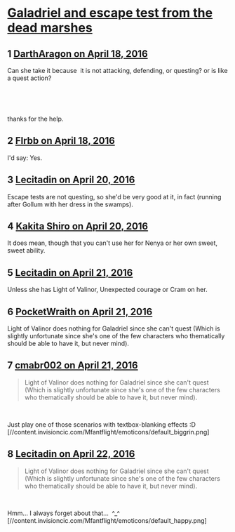 # [Galadriel and escape test from the dead marshes](https://community.fantasyflightgames.com/topic/217625-galadriel-and-escape-test-from-the-dead-marshes/)

## 1 [DarthAragon on April 18, 2016](https://community.fantasyflightgames.com/topic/217625-galadriel-and-escape-test-from-the-dead-marshes/?do=findComment&comment=2174607)

Can she take it because  it is not attacking, defending, or questing? or is like a quest action?

 

 

thanks for the help.

## 2 [Flrbb on April 18, 2016](https://community.fantasyflightgames.com/topic/217625-galadriel-and-escape-test-from-the-dead-marshes/?do=findComment&comment=2174745)

I'd say: Yes.

## 3 [Lecitadin on April 20, 2016](https://community.fantasyflightgames.com/topic/217625-galadriel-and-escape-test-from-the-dead-marshes/?do=findComment&comment=2178525)

Escape tests are not questing, so she'd be very good at it, in fact (running after Gollum with her dress in the swamps).

## 4 [Kakita Shiro on April 20, 2016](https://community.fantasyflightgames.com/topic/217625-galadriel-and-escape-test-from-the-dead-marshes/?do=findComment&comment=2178788)

It does mean, though that you can't use her for Nenya or her own sweet, sweet ability.

## 5 [Lecitadin on April 21, 2016](https://community.fantasyflightgames.com/topic/217625-galadriel-and-escape-test-from-the-dead-marshes/?do=findComment&comment=2180120)

Unless she has Light of Valinor, Unexpected courage or Cram on her.

## 6 [PocketWraith on April 21, 2016](https://community.fantasyflightgames.com/topic/217625-galadriel-and-escape-test-from-the-dead-marshes/?do=findComment&comment=2180133)

Light of Valinor does nothing for Galadriel since she can't quest (Which is slightly unfortunate since she's one of the few characters who thematically should be able to have it, but never mind).

## 7 [cmabr002 on April 21, 2016](https://community.fantasyflightgames.com/topic/217625-galadriel-and-escape-test-from-the-dead-marshes/?do=findComment&comment=2180163)

> Light of Valinor does nothing for Galadriel since she can't quest (Which is slightly unfortunate since she's one of the few characters who thematically should be able to have it, but never mind).

 

Just play one of those scenarios with textbox-blanking effects :D [//content.invisioncic.com/Mfantflight/emoticons/default_biggrin.png]

## 8 [Lecitadin on April 22, 2016](https://community.fantasyflightgames.com/topic/217625-galadriel-and-escape-test-from-the-dead-marshes/?do=findComment&comment=2181935)

> Light of Valinor does nothing for Galadriel since she can't quest (Which is slightly unfortunate since she's one of the few characters who thematically should be able to have it, but never mind).

 

Hmm... I always forget about that...  ^_^ [//content.invisioncic.com/Mfantflight/emoticons/default_happy.png]


